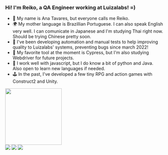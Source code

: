 ### Hi! I'm Reiko, a QA Engineer working at Luizalabs! =)


- 🔭 My name is Ana Tavares, but everyone calls me Reiko.
- 🌍 My mother language is Brazillian Portuguese. I can also speak English very well. I can comunicate in Japanese and I'm studying Thai right now. Should be trying Chinese pretty soon. 
- 🌱 I've been developing automation and manual tests to help improving quality to Luizalabs' systems, preventing bugs since march 2022! 
- 👀 My favorite tool at the moment is Cypress, but I'm also studying Webdriver for future projects.
- 🧩 I work well with javascript, but I do know a bit of python and Java. Also open to learn new languages if needed.
- 🕹️ In the past, I've developed a few tiny RPG and action games with Construct2 and Unity.


<div>  
 <a href="https://github.com/skapegoat">
    <img height="180cm" src="https://github-readme-stats.vercel.app/api?username=skapegoat&show_icons=true&hide=contribs,prs&cache_seconds=86400&theme=tokyonight&include_all_commits=true&count_private=true"/>  
</div>
  
<div>
 <a href="http://api.whatsapp.com/send?phone=5516997735794" target="_blank"><img src="https://img.shields.io/badge/WhatsApp-25D366?style=for-the-badge&logo=whatsapp&logoColor=white" target="_blank"></a>
 <a href="mailto:anatvpoli@gmail.com" target="_blank"><img src="https://img.shields.io/badge/Gmail-D14836?style=for-the-badge&logo=gmail&logoColor=white" target="_blank"></a>
 <a href="https://www.linkedin.com/in/ana-cl%C3%A1udia-tavares-poli-364ba911b/" target="_blank"><img src="https://img.shields.io/badge/LinkedIn-0077B5?style=for-the-badge&logo=linkedin&logoColor=white" target="_blank"></a>
</div
